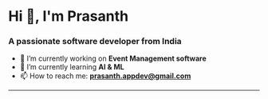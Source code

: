 # Hi 👋, I'm Prasanth
### A passionate software developer from India

- 🔭 I’m currently working on **Event Management software**
- 🌱 I’m currently learning **AI & ML**
- 📫 How to reach me: **prasanth.appdev@gmail.com**

---

